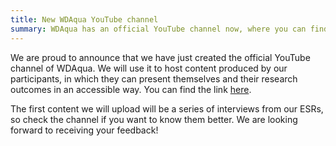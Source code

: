 ```yaml
---
title: New WDAqua YouTube channel
summary: WDAqua has an official YouTube channel now, where you can find more content about the project and its outcomes.
---
```


We are proud to announce that we have just created the official YouTube channel of WDAqua. We will use it to host content produced by our participants, in which they can present themselves and their research outcomes in an accessible way.
You can find the link [here](https://www.youtube.com/channel/UC9QJUccHsphERHGi8HAbQRQ).

The first content we will upload will be a series of interviews from our ESRs, so check the channel if you want to know them better. We are looking forward to receiving your feedback!
